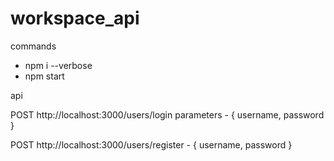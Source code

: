 # workspace_api

commands

- npm i --verbose
- npm start



api

POST http://localhost:3000/users/login parameters - { username, password }

POST http://localhost:3000/users/register - { username, password }
